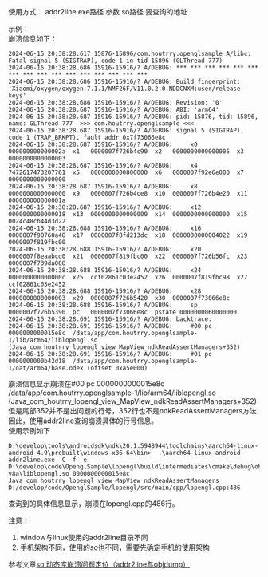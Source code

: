 使用方式： addr2line.exe路径 参数 so路径 要查询的地址

示例：   
崩溃信息如下：
```
2024-06-15 20:38:28.617 15876-15896/com.houtrry.openglsample A/libc: Fatal signal 5 (SIGTRAP), code 1 in tid 15896 (GLThread 777)
2024-06-15 20:38:28.686 15916-15916/? A/DEBUG: *** *** *** *** *** *** *** *** *** *** *** *** *** *** *** ***
2024-06-15 20:38:28.686 15916-15916/? A/DEBUG: Build fingerprint: 'Xiaomi/oxygen/oxygen:7.1.1/NMF26F/V11.0.2.0.NDDCNXM:user/release-keys'
2024-06-15 20:38:28.686 15916-15916/? A/DEBUG: Revision: '0'
2024-06-15 20:38:28.687 15916-15916/? A/DEBUG: ABI: 'arm64'
2024-06-15 20:38:28.687 15916-15916/? A/DEBUG: pid: 15876, tid: 15896, name: GLThread 777  >>> com.houtrry.openglsample <<<
2024-06-15 20:38:28.687 15916-15916/? A/DEBUG: signal 5 (SIGTRAP), code 1 (TRAP_BRKPT), fault addr 0x7f73066e8c
2024-06-15 20:38:28.687 15916-15916/? A/DEBUG:     x0   000000000000002a  x1   0000007f726b4c90  x2   0000000000000005  x3   0000000000000003
2024-06-15 20:38:28.687 15916-15916/? A/DEBUG:     x4   7472617473207761  x5   0000000000800000  x6   0000007f92e6e000  x7   0000000000000000
2024-06-15 20:38:28.687 15916-15916/? A/DEBUG:     x8   0000000000000000  x9   0000007f726b4ce8  x10  0000007f726b4e20  x11  000000000000001a
2024-06-15 20:38:28.687 15916-15916/? A/DEBUG:     x12  0000000000000018  x13  0000000000000000  x14  0000000000000000  x15  0024c48cb44d3d22
2024-06-15 20:38:28.688 15916-15916/? A/DEBUG:     x16  0000007f90760a48  x17  0000007f8fd213dc  x18  0000000000004022  x19  0000007f819fbc00
2024-06-15 20:38:28.688 15916-15916/? A/DEBUG:     x20  0000007f8eaabcd0  x21  0000007f819fbc00  x22  0000007f726b56fc  x23  0000007f739da008
2024-06-15 20:38:28.688 15916-15916/? A/DEBUG:     x24  000000000000000c  x25  ccf02861c03e2452  x26  0000007f819fbc98  x27  ccf02861c03e2452
2024-06-15 20:38:28.688 15916-15916/? A/DEBUG:     x28  0000000000000003  x29  0000007f726b5420  x30  0000007f73066e8c
2024-06-15 20:38:28.688 15916-15916/? A/DEBUG:     sp   0000007f726b5390  pc   0000007f73066e8c  pstate 0000000060000000
2024-06-15 20:38:28.691 15916-15916/? A/DEBUG: backtrace:
2024-06-15 20:38:28.691 15916-15916/? A/DEBUG:     #00 pc 0000000000015e8c  /data/app/com.houtrry.openglsample-1/lib/arm64/liblopengl.so (Java_com_houtrry_lopengl_view_MapView_ndkReadAssertManagers+352)
2024-06-15 20:38:28.691 15916-15916/? A/DEBUG:     #01 pc 0000000000b42d18  /data/app/com.houtrry.openglsample-1/oat/arm64/base.odex (offset 0xa5e000)

```
崩溃信息显示崩溃在#00 pc 0000000000015e8c  /data/app/com.houtrry.openglsample-1/lib/arm64/liblopengl.so (Java_com_houtrry_lopengl_view_MapView_ndkReadAssertManagers+352)
但是尾部352并不是出问题的行号，352行也不是ndkReadAssertManagers方法  
因此，使用addr2line查询崩溃具体的行号信息。  
使用示例如下  
```
D:\develop\tools\androidsdk\ndk\20.1.5948944\toolchains\aarch64-linux-android-4.9\prebuilt\windows-x86_64\bin>  .\aarch64-linux-android-addr2line.exe -C -f -e D:\develop\code\OpenglSample\lopengl\build\intermediates\cmake\debug\obj\arm64-v8a\liblopengl.so 0000000000015e8c
Java_com_houtrry_lopengl_view_MapView_ndkReadAssertManagers
D:/develop/code/OpenglSample/lopengl/src/main/cpp/lopengl.cpp:486
```
查询到的具体信息显示，崩溃在lopengl.cpp的486行。



注意：
1. window与linux使用的addr2line目录不同
2. 手机架构不同，使用的so也不同，需要先确定手机的使用架构

参考文章[so 动态库崩溃问题定位（addr2line与objdump）](https://www.cnblogs.com/yipianchuyun/p/13130155.html)
